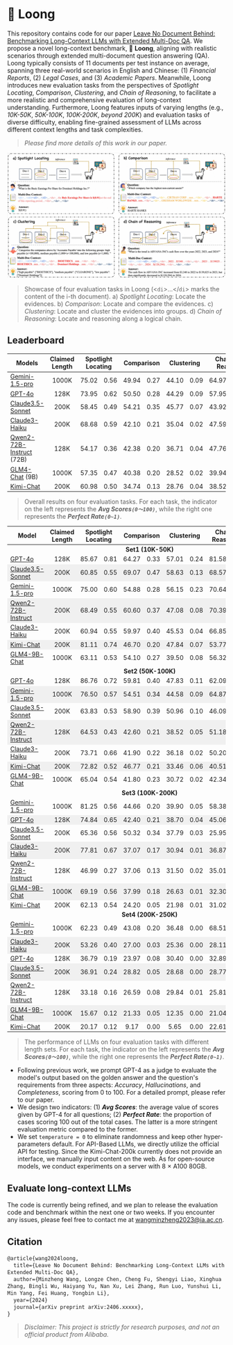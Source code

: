 # 🐉 Loong

This repository contains code for our paper [Leave No Document Behind: Benchmarking Long-Context LLMs with Extended Multi-Doc QA](https://baidu.com). We propose a novel long-context benchmark, 🐉 **Loong**, aligning with realistic scenarios through extended multi-document question answering (QA). Loong typically consists of 11 documents per test instance on average, spanning three real-world scenarios in English and Chinese: (1) *Financial Reports*, (2) *Legal Cases*, and (3) *Academic Papers*. Meanwhile, Loong introduces new evaluation tasks from the perspectives of *Spotlight Locating*, *Comparison*, *Clustering*, and *Chain of Reasoning*, to facilitate a more realistic and comprehensive evaluation of long-context understanding. Furthermore, Loong features inputs of varying lengths (e.g., *10K-50K*, *50K-100K*, *100K-200K*, *beyond 200K*) and evaluation tasks of diverse difficulty, enabling fine-grained assessment of LLMs across different context lengths and task complexities.
> *Please find more details of this work in our paper.*

![Overview of Loong](assets/main_fig.jpg)
> Showcase of four evaluation tasks in Loong (<$\mathtt{di}$>...</$\mathtt{di}$> marks the content of the i-th document). a) *Spotlight Locating*: Locate the evidences. b) *Comparison*: Locate and compare the evidences. c) *Clustering*: Locate and cluster the evidences into groups. d) *Chain of Reasoning*: Locate and reasoning along a logical chain.

## Leaderboard
<table>
  <thead>
    <tr>
      <th>Models</th>
      <th>Claimed Length</th>
      <th colspan="2" style="text-align: center;">Spotlight Locating</th>
      <th colspan="2" style="text-align: center;">Comparison</th>
      <th colspan="2" style="text-align: center;">Clustering</th>
      <th colspan="2" style="text-align: center;">Chain of Reason</th>
      <th colspan="2" style="text-align: center;">Overall</th>
    </tr>
  </thead>
  <tbody>
    <tr>
      <td><a href="https://ai.google.dev/gemini-api/docs/models/gemini#:~:text=Gemini-,Gemini%201.5%20Pro%20(Preview%20only),-Text%20and%20images">Gemini-1.5-pro</a></td>
      <td style="text-align: center;">1000K</td>
      <td style="text-align: center;">75.02</td><td style="text-align: center;">0.56</td>
      <td style="text-align: center;">49.94</td><td style="text-align: center;">0.27</td>
      <td style="text-align: center;">44.10</td><td style="text-align: center;">0.09</td>
      <td style="text-align: center;">64.97</td><td style="text-align: center;">0.37</td>
      <td style="text-align: center;">55.37</td><td style="text-align: center;">0.27</td>
    </tr>
    <tr>
      <td><a href="https://platform.openai.com/docs/models/gpt-4o">GPT-4o</a></td>
      <td style="text-align: center;">128K</td>
      <td style="text-align: center;">73.95</td><td style="text-align: center;">0.62</td>
      <td style="text-align: center;">50.50</td><td style="text-align: center;">0.28</td>
      <td style="text-align: center;">44.29</td><td style="text-align: center;">0.09</td>
      <td style="text-align: center;">57.95</td><td style="text-align: center;">0.28</td>
      <td style="text-align: center;">53.47</td><td style="text-align: center;">0.26</td>
    </tr>
    <tr>
      <td><a href="https://docs.anthropic.com/en/docs/intro-to-claude#claude-3-5-family">Claude3.5-Sonnet</a></td>
      <td style="text-align: center;">200K</td>
      <td style="text-align: center;">58.45</td><td style="text-align: center;">0.49</td>
      <td style="text-align: center;">54.21</td><td style="text-align: center;">0.35</td>
      <td style="text-align: center;">45.77</td><td style="text-align: center;">0.07</td>
      <td style="text-align: center;">43.92</td><td style="text-align: center;">0.25</td>
      <td style="text-align: center;">48.85</td><td style="text-align: center;">0.23</td>
    </tr>
    <tr>
      <td><a href="https://docs.anthropic.com/en/docs/intro-to-claude#claude-3-family">Claude3-Haiku</a></td>
      <td style="text-align: center;">200K</td>
      <td style="text-align: center;">68.68</td><td style="text-align: center;">0.59</td>
      <td style="text-align: center;">42.10</td><td style="text-align: center;">0.21</td>
      <td style="text-align: center;">35.04</td><td style="text-align: center;">0.02</td>
      <td style="text-align: center;">47.59</td><td style="text-align: center;">0.17</td>
      <td style="text-align: center;">44.88</td><td style="text-align: center;">0.19</td>
    </tr>
    <tr>
      <td><a href="https://huggingface.co/Qwen/Qwen2-72B-Instruct">Qwen2-72B-Instruct</a> (72B)</td>
      <td style="text-align: center;">128K</td>
      <td style="text-align: center;">54.17</td><td style="text-align: center;">0.36</td>
      <td style="text-align: center;">42.38</td><td style="text-align: center;">0.20</td>
      <td style="text-align: center;">36.71</td><td style="text-align: center;">0.04</td>
      <td style="text-align: center;">47.76</td><td style="text-align: center;">0.18</td>
      <td style="text-align: center;">43.29</td><td style="text-align: center;">0.15</td>
    </tr>
    <tr>
      <td><a href="https://huggingface.co/THUDM/glm-4-9b-chat-1m">GLM4-Chat</a> (9B)</td>
      <td style="text-align: center;">1000K</td>
      <td style="text-align: center;">57.35</td><td style="text-align: center;">0.47</td>
      <td style="text-align: center;">40.38</td><td style="text-align: center;">0.20</td>
      <td style="text-align: center;">28.52</td><td style="text-align: center;">0.02</td>
      <td style="text-align: center;">39.94</td><td style="text-align: center;">0.16</td>
      <td style="text-align: center;">38.31</td><td style="text-align: center;">0.16</td>
    </tr>
    <tr>
      <td><a href="https://kimi.moonshot.cn/">Kimi-Chat</a></td>
      <td style="text-align: center;">200K</td>
      <td style="text-align: center;">60.98</td><td style="text-align: center;">0.50</td>
      <td style="text-align: center;">34.74</td><td style="text-align: center;">0.13</td>
      <td style="text-align: center;">28.76</td><td style="text-align: center;">0.04</td>
      <td style="text-align: center;">38.52</td><td style="text-align: center;">0.15</td>
      <td style="text-align: center;">37.49</td><td style="text-align: center;">0.16</td>
    </tr>
  </tbody>
</table>

> Overall results on four evaluation tasks. For each task, the indicator on the left represents the **_Avg Scores`(0～100)`_**, while the right one represents the **_Perfect Rate`(0~1)`_**.

<table>
    <thead>
        <tr>
            <th>Model</th>
            <th style="text-align: center;">Claimed Length</th>
            <th colspan="2" style="text-align: center;">Spotlight Locating</th>
            <th colspan="2" style="text-align: center;">Comparison</th>
            <th colspan="2" style="text-align: center;">Clustering</th>
            <th colspan="2" style="text-align: center;">Chain of Reasoning</th>
            <th colspan="2" style="text-align: center;">Overall</th>
        </tr>
    </thead>
    <tbody>
        <tr>
            <td colspan="12" style="text-align: center;"><b>Set1 (10K-50K)</b></td>
        </tr>
        <tr>
            <td><a href="https://platform.openai.com/docs/models/gpt-4o">GPT-4o</a></td>
            <td style="text-align: center;">128K</td>
            <td style="text-align: center;">85.67</td><td style="text-align: center;">0.81</td>
            <td style="text-align: center;">64.27</td><td style="text-align: center;">0.33</td>
            <td style="text-align: center;">57.01</td><td style="text-align: center;">0.24</td>
            <td style="text-align: center;">81.58</td><td style="text-align: center;">0.55</td>
            <td style="text-align: center;">70.40</td><td style="text-align: center;">0.44</td>
        </tr>
        <tr style="background-color:#f0f0f0;">
            <td><a href="https://docs.anthropic.com/en/docs/intro-to-claude#claude-3-5-family">Claude3.5-Sonnet</a></td>
            <td style="text-align: center;">200K</td>
            <td style="text-align: center;">60.85</td><td style="text-align: center;">0.55</td>
            <td style="text-align: center;">69.07</td><td style="text-align: center;">0.47</td>
            <td style="text-align: center;">58.63</td><td style="text-align: center;">0.13</td>
            <td style="text-align: center;">68.57</td><td style="text-align: center;">0.50</td>
            <td style="text-align: center;">63.69</td><td style="text-align: center;">0.37</td>
        </tr>
        <tr>
            <td><a href="https://ai.google.dev/gemini-api/docs/models/gemini#:~:text=Gemini-,Gemini%201.5%20Pro%20(Preview%20only),-Text%20and%20images">Gemini-1.5-pro</a></td>
            <td style="text-align: center;">1000K</td>
            <td style="text-align: center;">75.00</td><td style="text-align: center;">0.60</td>
            <td style="text-align: center;">54.88</td><td style="text-align: center;">0.28</td>
            <td style="text-align: center;">56.15</td><td style="text-align: center;">0.23</td>
            <td style="text-align: center;">70.64</td><td style="text-align: center;">0.37</td>
            <td style="text-align: center;">63.36</td><td style="text-align: center;">0.34</td>
        </tr>
        <tr style="background-color:#f0f0f0;">
            <td><a href="https://huggingface.co/Qwen/Qwen2-72B-Instruct">Qwen2-72B-Instruct</a></td>
            <td style="text-align: center;">200K</td>
            <td style="text-align: center;">68.49</td><td style="text-align: center;">0.55</td>
            <td style="text-align: center;">60.60</td><td style="text-align: center;">0.37</td>
            <td style="text-align: center;">47.08</td><td style="text-align: center;">0.08</td>
            <td style="text-align: center;">70.39</td><td style="text-align: center;">0.36</td>
            <td style="text-align: center;">60.11</td><td style="text-align: center;">0.29</td>
        </tr>
        <tr>
            <td><a href="https://docs.anthropic.com/en/docs/intro-to-claude#claude-3-family">Claude3-Haiku</a></td>
            <td style="text-align: center;">200K</td>
            <td style="text-align: center;">60.94</td><td style="text-align: center;">0.55</td>
            <td style="text-align: center;">59.97</td><td style="text-align: center;">0.40</td>
            <td style="text-align: center;">45.53</td><td style="text-align: center;">0.04</td>
            <td style="text-align: center;">66.85</td><td style="text-align: center;">0.34</td>
            <td style="text-align: center;">57.14</td><td style="text-align: center;">0.28</td>
        </tr>
        <tr style="background-color:#f0f0f0;">
            <td><a href="https://kimi.moonshot.cn/">Kimi-Chat</a></td>
            <td style="text-align: center;">200K</td>
            <td style="text-align: center;">81.11</td><td style="text-align: center;">0.74</td>
            <td style="text-align: center;">46.70</td><td style="text-align: center;">0.20</td>
            <td style="text-align: center;">47.84</td><td style="text-align: center;">0.07</td>
            <td style="text-align: center;">53.77</td><td style="text-align: center;">0.17</td>
            <td style="text-align: center;">55.02</td><td style="text-align: center;">0.24</td>
        </tr>
        <tr>
            <td><a href="https://huggingface.co/THUDM/glm-4-9b-chat-1m">GLM4-9B-Chat</a></td>
            <td style="text-align: center;">1000K</td>
            <td style="text-align: center;">63.11</td><td style="text-align: center;">0.53</td>
            <td style="text-align: center;">54.10</td><td style="text-align: center;">0.27</td>
            <td style="text-align: center;">39.50</td><td style="text-align: center;">0.08</td>
            <td style="text-align: center;">56.32</td><td style="text-align: center;">0.28</td>
            <td style="text-align: center;">51.43</td><td style="text-align: center;">0.25</td>
        </tr>
        <tr>
            <td colspan="12" style="text-align: center;"><b>Set2 (50K-100K)</b></td>
        </tr>
        <tr>
            <td><a href="https://platform.openai.com/docs/models/gpt-4o">GPT-4o</a></td>
            <td style="text-align: center;">128K</td>
            <td style="text-align: center;">86.76</td><td style="text-align: center;">0.72</td>
            <td style="text-align: center;">59.81</td><td style="text-align: center;">0.40</td>
            <td style="text-align: center;">47.83</td><td style="text-align: center;">0.11</td>
            <td style="text-align: center;">62.09</td><td style="text-align: center;">0.34</td>
            <td style="text-align: center;">58.38</td><td style="text-align: center;">0.29</td>
        </tr>
        <tr style="background-color:#f0f0f0;">
            <td><a href="https://ai.google.dev/gemini-api/docs/models/gemini#:~:text=Gemini-,Gemini%201.5%20Pro%20(Preview%20only),-Text%20and%20images">Gemini-1.5-pro</a></td>
            <td style="text-align: center;">1000K</td>
            <td style="text-align: center;">76.50</td><td style="text-align: center;">0.57</td>
            <td style="text-align: center;">54.51</td><td style="text-align: center;">0.34</td>
            <td style="text-align: center;">44.58</td><td style="text-align: center;">0.09</td>
            <td style="text-align: center;">64.87</td><td style="text-align: center;">0.34</td>
            <td style="text-align: center;">55.56</td><td style="text-align: center;">0.26</td>
        </tr>
        <tr>
            <td><a href="https://docs.anthropic.com/en/docs/intro-to-claude#claude-3-5-family">Claude3.5-Sonnet</a></td>
            <td style="text-align: center;">200K</td>
            <td style="text-align: center;">63.83</td><td style="text-align: center;">0.53</td>
            <td style="text-align: center;">58.90</td><td style="text-align: center;">0.39</td>
            <td style="text-align: center;">50.96</td><td style="text-align: center;">0.10</td>
            <td style="text-align: center;">46.09</td><td style="text-align: center;">0.26</td>
            <td style="text-align: center;">52.73</td><td style="text-align: center;">0.24</td>
        </tr>
        <tr style="background-color:#f0f0f0;">
            <td><a href="https://huggingface.co/Qwen/Qwen2-72B-Instruct">Qwen2-72B-Instruct</a></td>
            <td style="text-align: center;">128K</td>
            <td style="text-align: center;">64.53</td><td style="text-align: center;">0.43</td>
            <td style="text-align: center;">42.60</td><td style="text-align: center;">0.21</td>
            <td style="text-align: center;">38.52</td><td style="text-align: center;">0.05</td>
            <td style="text-align: center;">51.18</td><td style="text-align: center;">0.20</td>
            <td style="text-align: center;">45.71</td><td style="text-align: center;">0.17</td>
        </tr>
        <tr>
            <td><a href="https://docs.anthropic.com/en/docs/intro-to-claude#claude-3-family">Claude3-Haiku</a></td>
            <td style="text-align: center;">200K</td>
            <td style="text-align: center;">73.71</td><td style="text-align: center;">0.66</td>
            <td style="text-align: center;">41.90</td><td style="text-align: center;">0.22</td>
            <td style="text-align: center;">36.18</td><td style="text-align: center;">0.02</td>
            <td style="text-align: center;">50.20</td><td style="text-align: center;">0.15</td>
            <td style="text-align: center;">45.45</td><td style="text-align: center;">0.17</td>
        </tr>
        <tr style="background-color:#f0f0f0;">
            <td><a href="https://kimi.moonshot.cn/">Kimi-Chat</a></td>
            <td style="text-align: center;">200K</td>
            <td style="text-align: center;">72.82</td><td style="text-align: center;">0.52</td>
            <td style="text-align: center;">46.77</td><td style="text-align: center;">0.21</td>
            <td style="text-align: center;">33.46</td><td style="text-align: center;">0.06</td>
            <td style="text-align: center;">40.51</td><td style="text-align: center;">0.15</td>
            <td style="text-align: center;">42.40</td><td style="text-align: center;">0.16</td>
        </tr>
        <tr>
            <td><a href="https://huggingface.co/THUDM/glm-4-9b-chat-1m">GLM4-9B-Chat</a></td>
            <td style="text-align: center;">1000K</td>
            <td style="text-align: center;">65.04</td><td style="text-align: center;">0.54</td>
            <td style="text-align: center;">41.80</td><td style="text-align: center;">0.23</td>
            <td style="text-align: center;">30.72</td><td style="text-align: center;">0.02</td>
            <td style="text-align: center;">42.34</td><td style="text-align: center;">0.17</td>
            <td style="text-align: center;">40.19</td><td style="text-align: center;">0.17</td>
        </tr>
        <tr>
            <td colspan="12" style="text-align: center;"><b>Set3 (100K-200K)</b></td>
        </tr>
        <tr>
            <td><a href="https://ai.google.dev/gemini-api/docs/models/gemini#:~:text=Gemini-,Gemini%201.5%20Pro%20(Preview%20only),-Text%20and%20images">Gemini-1.5-pro</a></td>
            <td style="text-align: center;">1000K</td>
            <td style="text-align: center;">81.25</td><td style="text-align: center;">0.56</td>
            <td style="text-align: center;">44.66</td><td style="text-align: center;">0.20</td>
            <td style="text-align: center;">39.90</td><td style="text-align: center;">0.05</td>
            <td style="text-align: center;">58.38</td><td style="text-align: center;">0.36</td>
            <td style="text-align: center;">52.05</td><td style="text-align: center;">0.24</td>
        </tr>
        <tr style="background-color:#f0f0f0;">
            <td><a href="https://platform.openai.com/docs/models/gpt-4o">GPT-4o</a></td>
            <td style="text-align: center;">128K</td>
            <td style="text-align: center;">74.84</td><td style="text-align: center;">0.65</td>
            <td style="text-align: center;">42.40</td><td style="text-align: center;">0.21</td>
            <td style="text-align: center;">38.70</td><td style="text-align: center;">0.04</td>
            <td style="text-align: center;">45.06</td><td style="text-align: center;">0.09</td>
            <td style="text-align: center;">46.95</td><td style="text-align: center;">0.19</td>
        </tr>
        <tr>
            <td><a href="https://docs.anthropic.com/en/docs/intro-to-claude#claude-3-5-family">Claude3.5-Sonnet</a></td>
            <td style="text-align: center;">200K</td>
            <td style="text-align: center;">65.36</td><td style="text-align: center;">0.56</td>
            <td style="text-align: center;">50.32</td><td style="text-align: center;">0.34</td>
            <td style="text-align: center;">37.79</td><td style="text-align: center;">0.03</td>
            <td style="text-align: center;">25.95</td><td style="text-align: center;">0.11</td>
            <td style="text-align: center;">42.06</td><td style="text-align: center;">0.19</td>
        </tr>
        <tr style="background-color:#f0f0f0;">
            <td><a href="https://docs.anthropic.com/en/docs/intro-to-claude#claude-3-family">Claude3-Haiku</a></td>
            <td style="text-align: center;">200K</td>
            <td style="text-align: center;">77.81</td><td style="text-align: center;">0.67</td>
            <td style="text-align: center;">37.07</td><td style="text-align: center;">0.17</td>
            <td style="text-align: center;">30.94</td><td style="text-align: center;">0.01</td>
            <td style="text-align: center;">36.87</td><td style="text-align: center;">0.12</td>
            <td style="text-align: center;">41.41</td><td style="text-align: center;">0.18</td>
        </tr>
        <tr>
            <td><a href="https://huggingface.co/Qwen/Qwen2-72B-Instruct">Qwen2-72B-Instruct</a></td>
            <td style="text-align: center;">128K</td>
            <td style="text-align: center;">46.99</td><td style="text-align: center;">0.27</td>
            <td style="text-align: center;">37.06</td><td style="text-align: center;">0.13</td>
            <td style="text-align: center;">31.50</td><td style="text-align: center;">0.02</td>
            <td style="text-align: center;">35.01</td><td style="text-align: center;">0.07</td>
            <td style="text-align: center;">35.94</td><td style="text-align: center;">0.09</td>
        </tr>
        <tr style="background-color:#f0f0f0;">
            <td><a href="https://huggingface.co/THUDM/glm-4-9b-chat-1m">GLM4-9B-Chat</a></td>
            <td style="text-align: center;">1000K</td>
            <td style="text-align: center;">69.19</td><td style="text-align: center;">0.56</td>
            <td style="text-align: center;">37.99</td><td style="text-align: center;">0.18</td>
            <td style="text-align: center;">26.63</td><td style="text-align: center;">0.01</td>
            <td style="text-align: center;">32.30</td><td style="text-align: center;">0.09</td>
            <td style="text-align: center;">37.36</td><td style="text-align: center;">0.16</td>
        </tr>
        <tr>
            <td><a href="https://kimi.moonshot.cn/">Kimi-Chat</a></td>
            <td style="text-align: center;">200K</td>
            <td style="text-align: center;">62.13</td><td style="text-align: center;">0.54</td>
            <td style="text-align: center;">24.20</td><td style="text-align: center;">0.05</td>
            <td style="text-align: center;">21.98</td><td style="text-align: center;">0.01</td>
            <td style="text-align: center;">31.02</td><td style="text-align: center;">0.14</td>
            <td style="text-align: center;">31.37</td><td style="text-align: center;">0.14</td>
        </tr>
        <tr>
            <td colspan="12" style="text-align: center;"><b>Set4 (200K-250K)</b></td>
        </tr>
        <tr>
            <td><a href="https://ai.google.dev/gemini-api/docs/models/gemini#:~:text=Gemini-,Gemini%201.5%20Pro%20(Preview%20only),-Text%20and%20images">Gemini-1.5-pro</a></td>
            <td style="text-align: center;">1000K</td>
            <td style="text-align: center;">62.23</td><td style="text-align: center;">0.49</td>
            <td style="text-align: center;">43.08</td><td style="text-align: center;">0.20</td>
            <td style="text-align: center;">36.48</td><td style="text-align: center;">0.00</td>
            <td style="text-align: center;">68.51</td><td style="text-align: center;">0.49</td>
            <td style="text-align: center;">50.70</td><td style="text-align: center;">0.25</td>
        </tr>
        <tr  style="background-color:#f0f0f0;">
            <td><a href="https://docs.anthropic.com/en/docs/intro-to-claude#claude-3-family">Claude3-Haiku</a></td>
            <td style="text-align: center;">200K</td>
            <td style="text-align: center;">53.26</td><td style="text-align: center;">0.40</td>
            <td style="text-align: center;">27.00</td><td style="text-align: center;">0.03</td>
            <td style="text-align: center;">25.36</td><td style="text-align: center;">0.00</td>
            <td style="text-align: center;">28.11</td><td style="text-align: center;">0.05</td>
            <td style="text-align: center;">32.15</td><td style="text-align: center;">0.10</td>
        </tr>
        <tr>
            <td><a href="https://platform.openai.com/docs/models/gpt-4o">GPT-4o</a></td>
            <td style="text-align: center;">128K</td>
            <td style="text-align: center;">36.79</td><td style="text-align: center;">0.19</td>
            <td style="text-align: center;">23.97</td><td style="text-align: center;">0.08</td>
            <td style="text-align: center;">30.40</td><td style="text-align: center;">0.00</td>
            <td style="text-align: center;">32.89</td><td style="text-align: center;">0.07</td>
            <td style="text-align: center;">31.11</td><td style="text-align: center;">0.07</td>
        </tr>
        <tr  style="background-color:#f0f0f0;">
            <td><a href="https://docs.anthropic.com/en/docs/intro-to-claude#claude-3-5-family">Claude3.5-Sonnet</a></td>
            <td style="text-align: center;">200K</td>
            <td style="text-align: center;">36.91</td><td style="text-align: center;">0.24</td>
            <td style="text-align: center;">28.82</td><td style="text-align: center;">0.05</td>
            <td style="text-align: center;">28.68</td><td style="text-align: center;">0.00</td>
            <td style="text-align: center;">28.77</td><td style="text-align: center;">0.08</td>
            <td style="text-align: center;">30.51</td><td style="text-align: center;">0.08</td>
        </tr>
        <tr>
            <td><a href="https://huggingface.co/Qwen/Qwen2-72B-Instruct">Qwen2-72B-Instruct</a></td>
            <td style="text-align: center;">128K</td>
            <td style="text-align: center;">33.18</td><td style="text-align: center;">0.16</td>
            <td style="text-align: center;">26.59</td><td style="text-align: center;">0.08</td>
            <td style="text-align: center;">29.84</td><td style="text-align: center;">0.01</td>
            <td style="text-align: center;">25.81</td><td style="text-align: center;">0.04</td>
            <td style="text-align: center;">28.92</td><td style="text-align: center;">0.06</td>
        </tr>
        <tr  style="background-color:#f0f0f0;">
            <td><a href="https://huggingface.co/THUDM/glm-4-9b-chat-1m">GLM4-9B-Chat</a></td>
            <td style="text-align: center;">1000K</td>
            <td style="text-align: center;">15.67</td><td style="text-align: center;">0.12</td>
            <td style="text-align: center;">21.33</td><td style="text-align: center;">0.05</td>
            <td style="text-align: center;">12.35</td><td style="text-align: center;">0.00</td>
            <td style="text-align: center;">21.04</td><td style="text-align: center;">0.05</td>
            <td style="text-align: center;">16.84</td><td style="text-align: center;">0.05</td>
        </tr>
        <tr>
            <td><a href="https://kimi.moonshot.cn/">Kimi-Chat</a></td>
            <td style="text-align: center;">200K</td>
            <td style="text-align: center;">20.17</td><td style="text-align: center;">0.12</td>
            <td style="text-align: center;">9.17</td><td style="text-align: center;">0.00</td>
            <td style="text-align: center;">5.65</td><td style="text-align: center;">0.00</td>
            <td style="text-align: center;">22.61</td><td style="text-align: center;">0.11</td>
            <td style="text-align: center;">13.50</td><td style="text-align: center;">0.05</td>
        </tr>
    </tbody>
</table>

> The performance of LLMs on four evaluation tasks with different length sets. For each task, the indicator on the left represents the **_Avg Scores`(0～100)`_**, while the right one represents the **_Perfect Rate`(0~1)`_**.

- Following previous work, we prompt GPT-4 as a judge to evaluate the model's output based on the golden answer and the question's requirements from three aspects: *Accuracy*, *Hallucinations*, and *Completeness*, scoring from 0 to 100. For a detailed prompt, please refer to our paper. 
- We design two indicators: (1) **_Avg Scores_**: the average value of scores given by GPT-4 for all questions; (2) **_Perfect Rate_**: the proportion of cases scoring 100 out of the total cases. The latter is a more stringent evaluation metric compared to the former.
- We set `temperature = 0` to eliminate randomness and keep other hyper-parameters default. For API-Based LLMs, we directly utilize the official API for testing. Since the Kimi-Chat-200k currently does not provide an interface, we manually input content on the web. As for open-source models, we conduct experiments on a server with 8 $\times$ A100 80GB.

## Evaluate long-context LLMs
The code is currently being refined, and we plan to release the evaluation code and benchmark within the next one or two weeks. If you encounter any issues, please feel free to contact me at wangminzheng2023@ia.ac.cn.

## Citation
```
@article{wang2024loong,
  title={Leave No Document Behind: Benchmarking Long-Context LLMs with Extended Multi-Doc QA},
  author={Minzheng Wang, Longze Chen, Cheng Fu, Shengyi Liao, Xinghua Zhang, Bingli Wu, Haiyang Yu, Nan Xu, Lei Zhang, Run Luo, Yunshui Li, Min Yang, Fei Huang, Yongbin Li},
  year={2024}
  journal={arXiv preprint arXiv:2406.xxxxx},
}
```
>*Disclaimer: This project is strictly for research purposes, and not an official product from Alibaba.*
